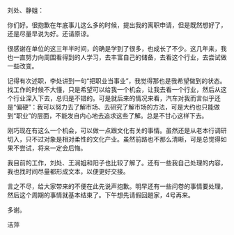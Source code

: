 刘处、静姐：

你们好。很抱歉在年底事儿这么多的时候，提出我的离职申请，但是既然想好了，还是尽量早说为好。还请原谅。

很感谢在单位的这三年半时间，的确是学到了很多，也成长了不少。这几年来，我也一直努力向周围看得到的人学习，去丰富自己的储备，去看这个行业，去尝试做一些改变。

记得有次述职，李处讲到一句“把职业当事业”，我觉得那也是我希望做到的状态。找工作的时候不大懂，只是希望可以给我一个机会，让我去看一个行业，然后从这个行业深入下去，总归是不错的。可是就后来的情况来看，汽车对我而言似乎还是“偏硬”：我可以努力去了解市场、去研究了解市场的方法，可是大约也只能做到“职业”的层面，不能发自内心地去追求这些了解。总是不甘心这样下去。

刚巧现在有这么一个机会，可以做一点跟文化有关的事情。虽然还是从老本行调研切入，只不过对象是相对柔性的文化产业。虽然前路也不那么清晰，可是总觉得如果不尝试，将来一定会后悔。

我目前的工作，刘处、王润姐和阳子也比较了解了。还有一些我自己处理的内容，我也找时间尽量都形成文本，以便更好交接。

言之不尽，给大家带来的不便在此先说声抱歉。明早还有一些问卷的事情要处理，然后这个周期的事情就基本结束了。下午想先请假回趟家，4号再来。

多谢。

洁萍